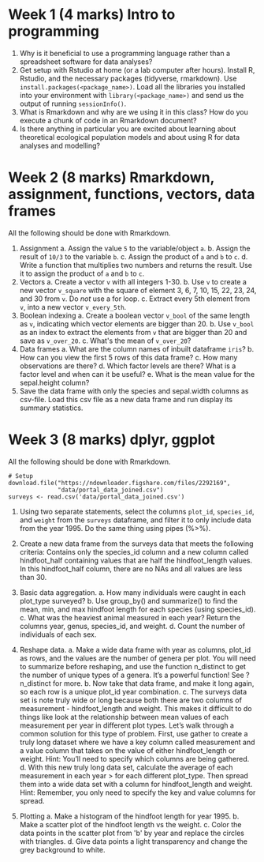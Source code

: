 # Week 1 (4 marks) Intro to programming
1. Why is it beneficial to use a programming language rather than a spreadsheet software for data analyses?
2. Get setup with Rstudio at home (or a lab computer after hours). Install R, Rstudio, and the necessary packages (tidyverse, rmarkdown). Use `install.packages(<package_name>)`. Load all the libraries you installed into your environment with `library(<package_name>)` and send us the output of running `sessionInfo()`.
3. What is Rmarkdown and why are we using it in this class? How do you execute a chunk of code in an Rmarkdown document?
4. Is there anything in particular you are excited about learning about theoretical ecological population models and about using R for data analyses and modelling?

# Week 2 (8 marks) Rmarkdown, assignment, functions, vectors, data frames
All the following should be done with Rmarkdown.

1. Assignment
    a. Assign the value `5` to the variable/object `a`.
    b. Assign the result of `10/3` to the variable `b`.
    c. Assign the product of `a` and `b` to `c`.
    d. Write a function that multiplies two numbers and returns the result. Use it to assign the product of `a` and `b` to `c`.
2. Vectors
    a. Create a vector `v` with all integers 1-30.
    b. Use `v` to create a new vector `v_square` with the square of element 3, 6, 7, 10, 15, 22, 23, 24, and 30 from `v`. Do _not_ use a for loop.
    c. Extract every 5th element from `v`, into a new vector `v_every_5th`.
4. Boolean indexing
    a. Create a boolean vector `v_bool` of the same length as `v`, indicating which vector elements are bigger than 20.
    b. Use `v_bool` as an index to extract the elements from `v` that are bigger than 20 and save as `v_over_20`.
    c. What's the mean of `v_over_20`?
5. Data frames
    a. What are the column names of inbuilt dataframe `iris`?
    b. How can you view the first 5 rows of this data frame?
    c. How many observations are there?
    d. Which factor levels are there? What is a factor level and when can it be useful?
    e. What is the mean value for the sepal.height column?
6. Save the data frame with only the species and sepal.width columns as csv-file. Load this csv file as a new data frame and run display its summary statistics.


# Week 3 (8 marks) dplyr, ggplot
All the following should be done with Rmarkdown.

```
# Setup
download.file("https://ndownloader.figshare.com/files/2292169",
              "data/portal_data_joined.csv")
surveys <- read.csv('data/portal_data_joined.csv')
```

1. Using two separate statements, select the columns `plot_id`, `species_id`, and `weight` from the `surveys` dataframe, and filter it to only include data from the year 1995. Do the same thing using pipes (%>%).
2. Create a new data frame from the surveys data that meets the following criteria: Contains only the species_id column and a new column called hindfoot_half containing values that are half the hindfoot_length values. In this  hindfoot_half column, there are no NAs and all values are less than 30.
3. Basic data aggregation.
    a. How many individuals were caught in each plot_type surveyed?
    b. Use group_by() and summarize() to find the mean, min, and max hindfoot length for each species (using species_id).
    c. What was the heaviest animal measured in each year? Return the columns  year, genus, species_id, and weight.
    d. Count the number of individuals of each sex.

4. Reshape data.
    a. Make a wide data frame with year as columns, plot_id as rows, and the values are the number of genera per plot. You will need to summarize before reshaping, and use the function n_distinct to get the number of unique types of a genera. It’s a powerful function! See ?n_distinct for more.
    b. Now take that data frame, and make it long again, so each row is a unique  plot_id year combination.
    c. The surveys data set is note truly wide or long because both there are two columns of measurement - hindfoot_length and weight. This makes it difficult to do things like look at the relationship between mean values of each measurement per year in different plot types. Let’s walk through a common solution for this type of problem. First, use gather to create a truly long dataset where we have a key column called measurement and a value column that takes on the value of either hindfoot_length or weight. Hint: You’ll need to specify which columns are being gathered.
    d. With this new truly long data set, calculate the average of each measurement in each year > for each different plot_type. Then spread them into a wide data set with a column for hindfoot_length and weight. Hint: Remember, you only need to specify the key and value columns for spread.
5. Plotting
    a. Make a histogram of the hindfoot length for year 1995.
    b. Make a scatter plot of the hindfoot length vs the weight.
    c. Color the data points in the scatter plot from 'b' by year and replace the circles with triangles.
    d. Give data points a light transparency and change the grey background to white.

